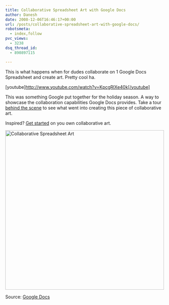 ```yaml
---
title: Collaborative Spreadsheet Art with Google Docs
author: Danesh
date: 2008-12-06T16:46:17+00:00
url: /posts/collaborative-spreadsheet-art-with-google-docs/
robotsmeta:
  - index,follow
pvc_views:
  - 3238
dsq_thread_id:
  - 890897115

---
```

This is what happens when for dudes collaborate on 1 Google Docs Spreadsheet and create art. Pretty cool ha.

[youtube]http://www.youtube.com/watch?v=KpcgRlXe40k[/youtube]

This was something Google put together for the holiday season. A way to showcase the collaboration capabilities Google Docs provides. Take a tour [behind the scene][1] to see what went into creating this piece of collaborative art.

Inspired? [Get started][2] on you own collaborative art.

[<img class="alignnone size-full wp-image-1051" title="Collaborative Spreadsheet Art" src="/wp-content/uploads/2008/12/google-doc-holiday.jpg" alt="Collaborative Spreadsheet Art" width="500" srcset="/wp-content/uploads/2008/12/google-doc-holiday.jpg 836w, /wp-content/uploads/2008/12/google-doc-holiday-500x436.jpg 500w" sizes="(max-width: 836px) 100vw, 836px" />][3]

Source: [Google Docs][2]

 [1]: http://www.google.com/google-d-s/holiday08_bts.html
 [2]: http://www.google.com/google-d-s/holiday08.html
 [3]: /wp-content/uploads/2008/12/google-doc-holiday.jpg